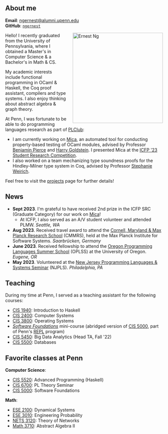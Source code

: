 ## About me
**Email**: [ngernest@alumni.upenn.edu](mailto:ngernest@alumni.upenn.edu)  
**GitHub**: [`ngernest`](https://github.com/ngernest)

<img src="/images/headshot.jpg" alt="Ernest Ng" align="right" style="width:30vw; height:auto; max-width:100%; max-height: 100%; margin-left: 20px"/> 
Hello! I recently graduated from the University of Pennsylvania, where I obtained a Master's in Computer Science & a Bachelor's in Math & CS. 

My academic interests include functional programming in OCaml & Haskell, the Coq proof assistant, compilers and type systems. I also enjoy thinking about abstract algebra & graph theory. 

At Penn, I was fortunate to be able to do programming languages research as part of [PLClub](https://www.cis.upenn.edu/~plclub/):                  
- I am currently working on [Mica](https://github.com/ngernest/mica), an automated tool for conducting property-based testing of OCaml modules, advised by Professor [Benjamin Pierce](https://www.cis.upenn.edu/~bcpierce/) and [Harry Goldstein](https://harrisongoldste.in). I presented Mica at the [ICFP '23 Student Research Competition](https://icfp23.sigplan.org/track/icfp-2023-student-research-competition#About).
- I also worked on a team mechanizing type soundness proofs for the Hindley-Milner type system in Coq, advised by Professor [Stephanie Weirich](https://www.cis.upenn.edu/~sweirich/). 

Feel free to visit the [projects](https://ngernest.github.io/projects) page for further details!

## News
- **Sept 2023**. I'm grateful to have received 2nd prize in the ICFP SRC (Graduate Category) for our work on [Mica](https://github.com/ngernest/mica)!
  - At ICFP, I also served as an A/V student volunteer and attended PLMW. *Seattle, WA*
- **Aug 2023**. Received travel award to attend the [Cornell, Maryland & Max Planck Research School](https://cmmrs.mpi-sws.org) (CMMRS), held at the Max Planck Institute for Software Systems. *Saarbrücken, Germany*
- **June 2023**. Received fellowship to attend the [Oregon Programming Languages Summer School](https://www.cs.uoregon.edu/research/summerschool/summer23/) (OPLSS) at the University of Oregon. *Eugene, OR*
- **May 2023**. Volunteered at the [New Jersey Programming Languages & Systems Seminar](http://njpls.org/may2023.html) (NJPLS). *Philadelphia, PA*

## Teaching
During my time at Penn, I served as a teaching assistant for the following courses:
- [CIS 1940](https://www.seas.upenn.edu/~cis1940/spring23/): Introduction to Haskell 
- [CIS 2400](https://www.seas.upenn.edu/~cis2400/current/): Computer Systems
- [CIS 3800](https://www.seas.upenn.edu/~cis3800/23fa/): Operating Systems
- [*Software Foundations*](https://softwarefoundations.cis.upenn.edu) mini-course (abridged version of [CIS 5000](https://www.seas.upenn.edu/~cis5000/current/index.html), part of Penn's [REPL](https://penn-repl.github.io) program)
- [CIS 5450](https://sites.google.com/seas.upenn.edu/cis545-22f): Big Data Analytics (Head TA, Fall '22)
- [CIS 5500](https://online.seas.upenn.edu/courses/cis-550-database-information-systems/): Databases

## Favorite classes at Penn
**Computer Science**:
- [CIS 5520](https://www.seas.upenn.edu/~cis5520/current/index.html): Advanced Programming (Haskell)
- [CIS 6700](https://github.com/plclub/cis6700-23sp): PL Theory Seminar
- [CIS 5000](https://www.seas.upenn.edu/~cis5000/current/index.html): Software Foundations

**Math**:
- [ESE 2100](https://www.youtube.com/playlist?list=PL8erL0pXF3JZqdlYIfTTyibOqSqwzRdVV): Dynamical Systems
- [ESE 3010](https://www.santoshvenkatesh.com/courses): Engineering Probability
- [NETS 3120](https://www.nets.upenn.edu/short/nets-core-courses): Theory of Networks
- [Math 3710](https://www.maximilienperoux.com/teaching): Abstract Algebra II
